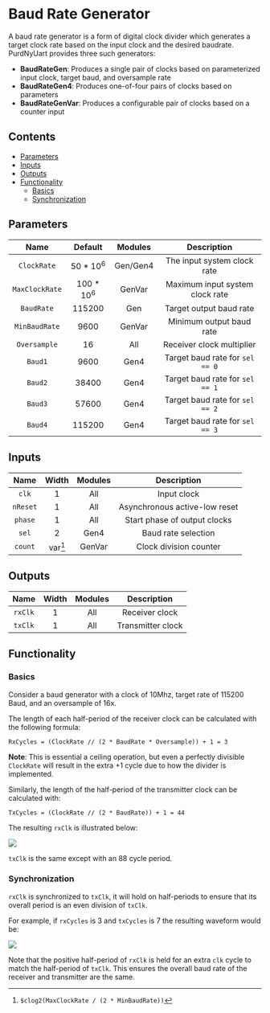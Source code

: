 # Baud Rate Generator

A baud rate generator is a form of digital clock divider which generates a
target clock rate based on the input clock and the desired baudrate. PurdNyUart
provides three such generators:
* **BaudRateGen**: Produces a single pair of clocks based on parameterized input
  clock, target baud, and oversample rate
* **BaudRateGen4**: Produces one-of-four pairs of clocks based on parameters
* **BaudRateGenVar**: Produces a configurable pair of clocks based on a counter
  input

## Contents
* [Parameters](#parameters)
* [Inputs](#inputs)
* [Outputs](#outputs)
* [Functionality](#functionality)
  * [Basics](#basics)
  * [Synchronization](#synchronization)

## Parameters
|      Name      | Default | Modules  |          Description            |
|      :--:      | :-----: | :-----:  |          :---------:            |
| `ClockRate`    |   50 * 10<sup>6</sup> | Gen/Gen4 | The input system clock rate |
| `MaxClockRate` |  100 * 10<sup>6</sup> | GenVar | Maximum input system clock rate |
| `BaudRate`     | 115200  |   Gen    | Target output baud rate         |
| `MinBaudRate`  |   9600  |  GenVar  | Minimum output baud rate        |
| `Oversample`   |    16   |   All    | Receiver clock multiplier       |
| `Baud1`        |   9600  |   Gen4   | Target baud rate for `sel == 0` |
| `Baud2`        |  38400  |   Gen4   | Target baud rate for `sel == 1` |
| `Baud3`        |  57600  |   Gen4   | Target baud rate for `sel == 2` |
| `Baud4`        | 115200  |   Gen4   | Target baud rate for `sel == 3` |

## Inputs
|    Name    |  Width  | Modules |          Description          |
|    :--:    |  :---:  | :-----: |          :---------:          |
|   `clk`    |    1    |   All   | Input clock                   |
|   `nReset` |    1    |   All   | Asynchronous active-low reset |
|   `phase`  |    1    |   All   | Start phase of output clocks  |
|   `sel`    |    2    |   Gen4  | Baud rate selection           |
|   `count`  | var[^1] |  GenVar | Clock division counter        |

[^1]: `$clog2(MaxClockRate / (2 * MinBaudRate))`

## Outputs

|    Name    |  Width  | Modules |          Description          |
|    :--:    |  :---:  | :-----: |          :---------:          |
|   `rxClk`  |    1    |   All   | Receiver clock                |
|   `txClk`  |    1    |   All   | Transmitter clock             |

## Functionality

### Basics

Consider a baud generator with a clock of 10Mhz, target rate of 115200 Baud,
and an oversample of 16x.

The length of each half-period of the receiver clock can be calculated with the
following formula:

```
RxCycles = (ClockRate // (2 * BaudRate * Oversample)) + 1 = 3
```

**Note**: This is essential a ceiling operation, but even a perfectly divisible
`ClockRate` will result in the extra +1 cycle due to how the divider is
implemented.

Similarly, the length of the half-period of the transmitter clock can be
calculated with:

```
TxCycles = (ClockRate // (2 * BaudRate)) + 1 = 44
```

The resulting `rxClk` is illustrated below:

<picture>
  <source media="(prefers-color-scheme: dark)" srcset="https://svg.wavedrom.com/github/NYU-Processor-Design/PurdNyUart/main/docs/waveforms/rxClkDark.json">
  <img src="https://svg.wavedrom.com/github/NYU-Processor-Design/PurdNyUart/main/docs/waveforms/rxClkLight.json">
</picture>

`txClk` is the same except with an 88 cycle period.

### Synchronization

`rxClk` is synchronized to `txClk`, it will hold on half-periods to ensure that
its overall period is an even division of `txClk`.

For example, if `rxCycles` is 3 and `txCycles` is 7 the resulting waveform
would be:

<picture>
  <source media="(prefers-color-scheme: dark)" srcset="https://svg.wavedrom.com/github/NYU-Processor-Design/PurdNyUart/main/docs/waveforms/syncDark.json">
  <img src="https://svg.wavedrom.com/github/NYU-Processor-Design/PurdNyUart/main/docs/waveforms/syncLight.json">
</picture>

Note that the positive half-period of `rxClk` is held for an extra `clk` cycle
to match the half-period of `txClk`. This ensures the overall baud rate of
the receiver and transmitter are the same.
